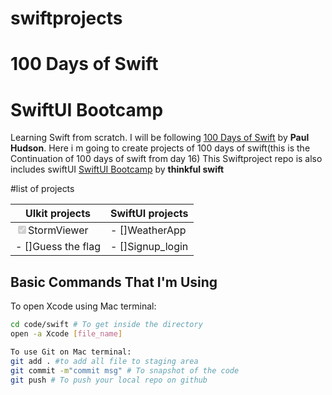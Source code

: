 # swiftprojects
# 100 Days of Swift
# SwiftUI Bootcamp

Learning Swift from scratch. I will be following [100 Days of Swift](https://www.hackingwithswift.com/100) by **Paul Hudson**.
Here i m going to create projects of 100 days of swift(this is the Continuation of 100 days of swift from day 16)
This Swiftproject repo is also includes swiftUI [SwiftUI Bootcamp](https://www.youtube.com/playlist?list=PLwvDm4VfkdphqETTBf-DdjCoAvhai1QpO) by **thinkful swift**

#list of projects

|     UIkit projects    |   SwiftUI projects   |
| ----------------------|--------------------- |
| <input type="checkbox" disabled checked />StormViewer    | - []WeatherApp      |
|  - []Guess the flag  | - []Signup_login    |
 

## Basic Commands That I'm Using

To open Xcode using Mac terminal:
```bash
cd code/swift # To get inside the directory
open -a Xcode [file_name]
```
```bash
To use Git on Mac terminal:
git add . #to add all file to staging area
git commit -m"commit msg" # To snapshot of the code
git push # To push your local repo on github
```
```bash

```

